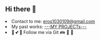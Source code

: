 ## Hi there 👋

<li> Contact to me: <a href="mailto:eros1030109@gmail.com">eros1030109@gmail.com</a> </li>
<li> My past works: <a href="https://github.com/0xapp123/-MY-Projects-README-"> ---MY PROJECTs--- </a> </li>
<li> 🤝 💕 👀 Follow me via Git  👪 💖 🤞 </li>
